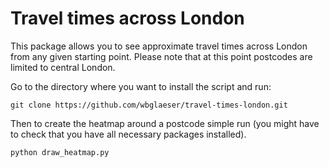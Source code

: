 # Travel times across London

This package allows you to see approximate travel times across London from any given starting point. Please note that at this point postcodes are limited to central London.

Go to the directory where you want to install the script and run:

```
git clone https://github.com/wbglaeser/travel-times-london.git
```

Then to create the heatmap around a postcode simple run (you might have to check that you have all necessary packages installed). 

```
python draw_heatmap.py
```


